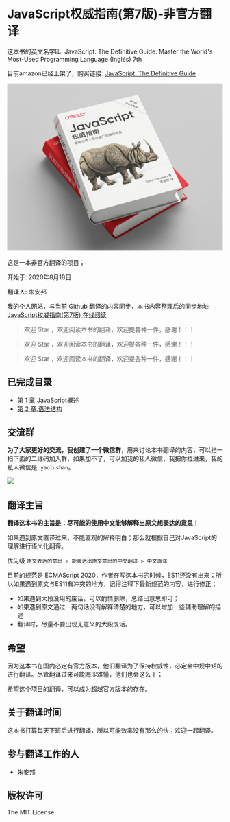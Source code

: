 # JavaScript权威指南(第7版)-非官方翻译

这本书的英文名字叫: JavaScript: The Definitive Guide: Master the World's Most-Used Programming Language (Inglés) 7th

目前amazon已经上架了，购买链接:  [JavaScript: The Definitive Guide](https://www.amazon.com/-/zh/JavaScript-Definitive-Most-Used-Programming-Language-dp-1491952024/dp/1491952024/)

![](./book-preview-900.jpg)

这是一本非官方翻译的项目；

开始于: 2020年8月18日

翻译人: 朱安邦

我的个人网站，与当前 Github 翻译的内容同步，本书内容整理后的同步地址 [JavaScript权威指南(第7版) 在线阅读](https://www.axihe.com/books/js-qwzn/home.html) 

> 欢迎 Star ，欢迎阅读本书的翻译，欢迎提各种一件，感谢！！！

> 欢迎 Star ，欢迎阅读本书的翻译，欢迎提各种一件，感谢！！！

> 欢迎 Star ，欢迎阅读本书的翻译，欢迎提各种一件，感谢！！！

## 已完成目录

- [第 1 章.JavaScript概述](./010.JavaScript概述.md)
- [第 2 章.语法结构](./020.语法结构.md)

## 交流群

**为了大家更好的交流，我创建了一个微信群**，用来讨论本书翻译的内容，可以扫一扫下面的二维码加入群，如果加不了，可以加我的私人微信，我把你拉进来，我的私人微信是: `yaolushan`。

![](https://a.axihe.com/books/js-qwzn/club.png)

## 翻译主旨

**翻译这本书的主旨是：尽可能的使用中文能够解释出原文想表达的意思！**

如果遇到原文直译过来，不能直观的解释明白；那么就根据自己对JavaScript的理解进行语义化翻译。

优先级 `原文表达的意思 > 能表达出原文意思的中文翻译 > 中文直译`

目前的规范是 ECMAScript 2020，作者在写这本书的时候，ES11还没有出来；所以如果遇到原文与ES11有冲突的地方，记得注释下最新规范的内容，进行修正；

- 如果遇到大段没用的废话，可以酌情删除，总结出意思即可；
- 如果遇到原文通过一两句话没有解释清楚的地方，可以增加一些辅助理解的描述
- 翻译时，尽量不要出现无意义的大段废话。

## 希望

因为这本书在国内必定有官方版本，他们翻译为了保持权威性，必定会中规中矩的进行翻译。尽管翻译过来可能晦涩难懂，他们也会这么干；

希望这个项目的翻译，可以成为超越官方版本的存在。

## 关于翻译时间

这本书打算每天下班后进行翻译，所以可能效率没有那么的快；欢迎一起翻译。

## 参与翻译工作的人

- 朱安邦

## 版权许可

The MIT License